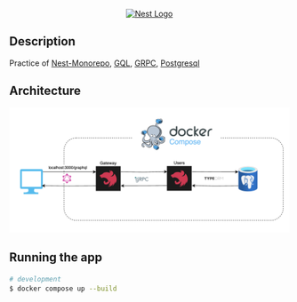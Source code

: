 <p align="center">
  <a href="http://nestjs.com/" target="blank"><img src="https://nestjs.com/img/logo-small.svg" width="200" alt="Nest Logo" /></a>
</p>

[circleci-image]: https://img.shields.io/circleci/build/github/nestjs/nest/master?token=abc123def456
[circleci-url]: https://circleci.com/gh/nestjs/nest

## Description

Practice of [Nest-Monorepo](https://docs.nestjs.com/cli/monorepo), [GQL](https://graphql.org/), [GRPC](https://grpc.io/), [Postgresql](https://www.postgresql.org/)

## Architecture
![Infra](./static/architecture.png)

## Running the app

```bash
# development
$ docker compose up --build
```

